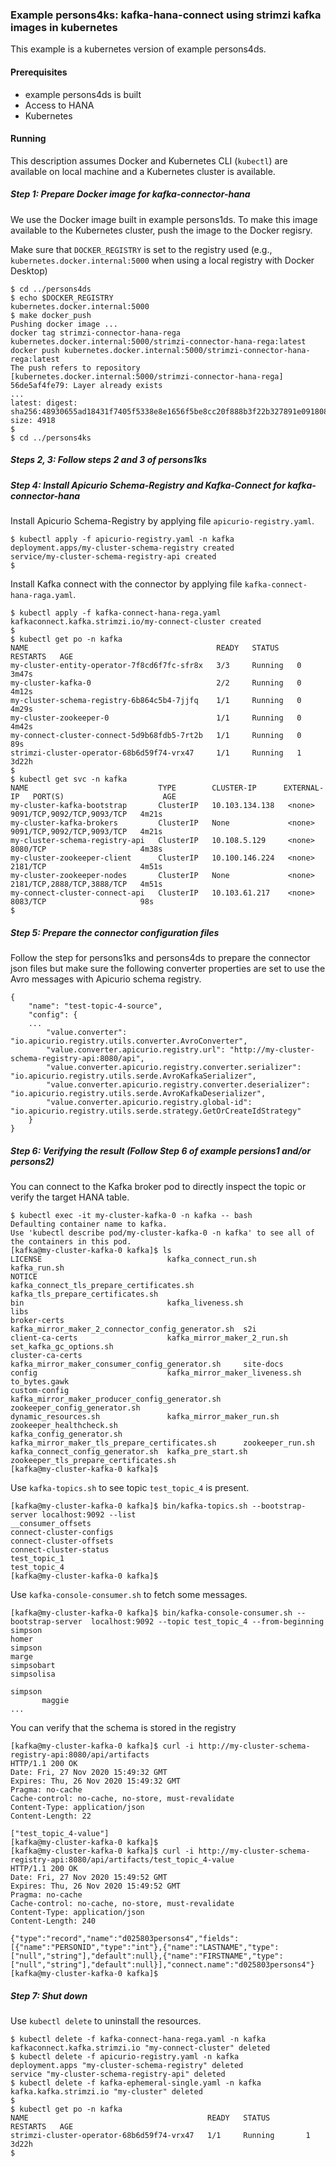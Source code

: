 ### Example persons4ks: kafka-hana-connect using strimzi kafka images in kubernetes

This example is a kubernetes version of example persons4ds.

#### Prerequisites

- example persons4ds is built
- Access to HANA
- Kubernetes

#### Running

This description assumes Docker and Kubernetes CLI (`kubectl`) are available on local machine and a Kubernetes cluster is available.

##### Step 1: Prepare Docker image for kafka-connector-hana

We use the Docker image built in example persons1ds. To make this image available to the Kubernetes cluster, push the image to the Docker regisry.

Make sure that `DOCKER_REGISTRY` is set to the registry used (e.g., `kubernetes.docker.internal:5000` when using a local registry with Docker Desktop) 



```
$ cd ../persons4ds
$ echo $DOCKER_REGISTRY
kubernetes.docker.internal:5000
$ make docker_push     
Pushing docker image ...
docker tag strimzi-connector-hana-rega kubernetes.docker.internal:5000/strimzi-connector-hana-rega:latest
docker push kubernetes.docker.internal:5000/strimzi-connector-hana-rega:latest
The push refers to repository [kubernetes.docker.internal:5000/strimzi-connector-hana-rega]
56de5af4fe79: Layer already exists
...
latest: digest: sha256:48930655ad18431f7405f5338e8e1656f5be8cc20f888b3f22b327891e091808 size: 4918
$
$ cd ../persons4ks
```

##### Steps 2, 3: Follow steps 2 and 3 of persons1ks

##### Step 4: Install Apicurio Schema-Registry and Kafka-Connect for kafka-connector-hana

Install Apicurio Schema-Registry by applying file `apicurio-registry.yaml`.

```
$ kubectl apply -f apicurio-registry.yaml -n kafka
deployment.apps/my-cluster-schema-registry created
service/my-cluster-schema-registry-api created
$
```

Install Kafka connect with the connector by applying file `kafka-connect-hana-raga.yaml`.

```
$ kubectl apply -f kafka-connect-hana-rega.yaml
kafkaconnect.kafka.strimzi.io/my-connect-cluster created
$
$ kubectl get po -n kafka
NAME                                          READY   STATUS    RESTARTS   AGE
my-cluster-entity-operator-7f8cd6f7fc-sfr8x   3/3     Running   0          3m47s
my-cluster-kafka-0                            2/2     Running   0          4m12s
my-cluster-schema-registry-6b864c5b4-7jjfq    1/1     Running   0          4m29s
my-cluster-zookeeper-0                        1/1     Running   0          4m42s
my-connect-cluster-connect-5d9b68fdb5-7rt2b   1/1     Running   0          89s
strimzi-cluster-operator-68b6d59f74-vrx47     1/1     Running   1          3d22h
$
$ kubectl get svc -n kafka
NAME                             TYPE        CLUSTER-IP      EXTERNAL-IP   PORT(S)                      AGE
my-cluster-kafka-bootstrap       ClusterIP   10.103.134.138   <none>        9091/TCP,9092/TCP,9093/TCP   4m21s
my-cluster-kafka-brokers         ClusterIP   None             <none>        9091/TCP,9092/TCP,9093/TCP   4m21s
my-cluster-schema-registry-api   ClusterIP   10.108.5.129     <none>        8080/TCP                     4m38s
my-cluster-zookeeper-client      ClusterIP   10.100.146.224   <none>        2181/TCP                     4m51s
my-cluster-zookeeper-nodes       ClusterIP   None             <none>        2181/TCP,2888/TCP,3888/TCP   4m51s
my-connect-cluster-connect-api   ClusterIP   10.103.61.217    <none>        8083/TCP                     98s
$
```

##### Step 5: Prepare the connector configuration files

Follow the step for persons1ks and persons4ds to prepare the connector json files but make sure the following converter properties are set to use the Avro messages with Apicurio schema registry.

```
{
    "name": "test-topic-4-source",
    "config": {
    ...
        "value.converter": "io.apicurio.registry.utils.converter.AvroConverter",
        "value.converter.apicurio.registry.url": "http://my-cluster-schema-registry-api:8080/api",
        "value.converter.apicurio.registry.converter.serializer": "io.apicurio.registry.utils.serde.AvroKafkaSerializer",
        "value.converter.apicurio.registry.converter.deserializer": "io.apicurio.registry.utils.serde.AvroKafkaDeserializer",
        "value.converter.apicurio.registry.global-id": "io.apicurio.registry.utils.serde.strategy.GetOrCreateIdStrategy"
    }
}
```

##### Step 6: Verifying the result (Follow Step 6 of example persions1 and/or persons2)

You can connect to the Kafka broker pod to directly inspect the topic or verify the target HANA table.

```
$ kubectl exec -it my-cluster-kafka-0 -n kafka -- bash
Defaulting container name to kafka.
Use 'kubectl describe pod/my-cluster-kafka-0 -n kafka' to see all of the containers in this pod.
[kafka@my-cluster-kafka-0 kafka]$ ls
LICENSE                            kafka_connect_run.sh                                kafka_run.sh
NOTICE                             kafka_connect_tls_prepare_certificates.sh           kafka_tls_prepare_certificates.sh
bin                                kafka_liveness.sh                                   libs
broker-certs                       kafka_mirror_maker_2_connector_config_generator.sh  s2i
client-ca-certs                    kafka_mirror_maker_2_run.sh                         set_kafka_gc_options.sh
cluster-ca-certs                   kafka_mirror_maker_consumer_config_generator.sh     site-docs
config                             kafka_mirror_maker_liveness.sh                      to_bytes.gawk
custom-config                      kafka_mirror_maker_producer_config_generator.sh     zookeeper_config_generator.sh
dynamic_resources.sh               kafka_mirror_maker_run.sh                           zookeeper_healthcheck.sh
kafka_config_generator.sh          kafka_mirror_maker_tls_prepare_certificates.sh      zookeeper_run.sh
kafka_connect_config_generator.sh  kafka_pre_start.sh                                  zookeeper_tls_prepare_certificates.sh
[kafka@my-cluster-kafka-0 kafka]$
```

Use `kafka-topics.sh` to see topic `test_topic_4` is present.

```
[kafka@my-cluster-kafka-0 kafka]$ bin/kafka-topics.sh --bootstrap-server localhost:9092 --list
__consumer_offsets
connect-cluster-configs
connect-cluster-offsets
connect-cluster-status
test_topic_1
test_topic_4
[kafka@my-cluster-kafka-0 kafka]$
```

Use `kafka-console-consumer.sh` to fetch some messages.

```
[kafka@my-cluster-kafka-0 kafka]$ bin/kafka-console-consumer.sh --bootstrap-server  localhost:9092 --topic test_topic_4 --from-beginning
simpson
homer
simpson
marge
simpsobart
simpsolisa

simpson
       maggie
...
```

You can verify that the schema is stored in the registry

```
[kafka@my-cluster-kafka-0 kafka]$ curl -i http://my-cluster-schema-registry-api:8080/api/artifacts
HTTP/1.1 200 OK
Date: Fri, 27 Nov 2020 15:49:32 GMT
Expires: Thu, 26 Nov 2020 15:49:32 GMT
Pragma: no-cache
Cache-control: no-cache, no-store, must-revalidate
Content-Type: application/json
Content-Length: 22

["test_topic_4-value"]
[kafka@my-cluster-kafka-0 kafka]$
[kafka@my-cluster-kafka-0 kafka]$ curl -i http://my-cluster-schema-registry-api:8080/api/artifacts/test_topic_4-value
HTTP/1.1 200 OK
Date: Fri, 27 Nov 2020 15:49:52 GMT
Expires: Thu, 26 Nov 2020 15:49:52 GMT
Pragma: no-cache
Cache-control: no-cache, no-store, must-revalidate
Content-Type: application/json
Content-Length: 240

{"type":"record","name":"d025803persons4","fields":[{"name":"PERSONID","type":"int"},{"name":"LASTNAME","type":["null","string"],"default":null},{"name":"FIRSTNAME","type":["null","string"],"default":null}],"connect.name":"d025803persons4"}
[kafka@my-cluster-kafka-0 kafka]$
```

##### Step 7: Shut down

Use `kubectl delete` to uninstall the resources.

```
$ kubectl delete -f kafka-connect-hana-rega.yaml -n kafka
kafkaconnect.kafka.strimzi.io "my-connect-cluster" deleted
$ kubectl delete -f apicurio-registry.yaml -n kafka
deployment.apps "my-cluster-schema-registry" deleted
service "my-cluster-schema-registry-api" deleted
$ kubectl delete -f kafka-ephemeral-single.yaml -n kafka 
kafka.kafka.strimzi.io "my-cluster" deleted
$
$ kubectl get po -n kafka                                                   
NAME                                        READY   STATUS        RESTARTS   AGE
strimzi-cluster-operator-68b6d59f74-vrx47   1/1     Running       1          3d22h
$
```
